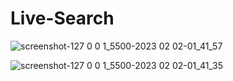 # Live-Search


![screenshot-127 0 0 1_5500-2023 02 02-01_41_57](https://user-images.githubusercontent.com/62251171/216146588-bd3b6ea4-0acf-4b90-a49d-3f18466a48fc.png)





![screenshot-127 0 0 1_5500-2023 02 02-01_41_35](https://user-images.githubusercontent.com/62251171/216146595-b335d492-91de-4b64-980c-430a8b2c41ca.png)

